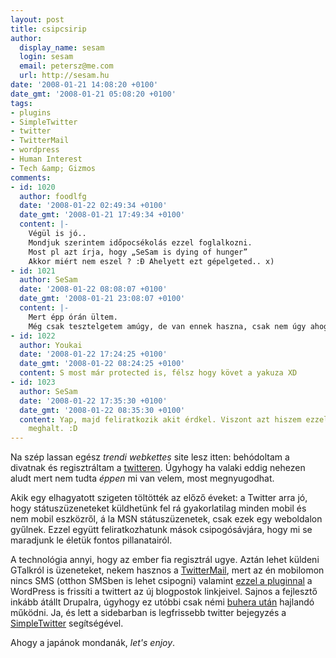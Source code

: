 ```yaml
---
layout: post
title: csipcsirip
author:
  display_name: sesam
  login: sesam
  email: petersz@me.com
  url: http://sesam.hu
date: '2008-01-21 14:08:20 +0100'
date_gmt: '2008-01-21 05:08:20 +0100'
tags:
- plugins
- SimpleTwitter
- twitter
- TwitterMail
- wordpress
- Human Interest
- Tech &amp; Gizmos
comments:
- id: 1020
  author: foodlfg
  date: '2008-01-22 02:49:34 +0100'
  date_gmt: '2008-01-21 17:49:34 +0100'
  content: |-
    Végül is jó..
    Mondjuk szerintem időpocsékolás ezzel foglalkozni.
    Most pl azt írja, hogy „SeSam is dying of hunger”
    Akkor miért nem eszel ? :Đ Ahelyett ezt gépelgeted.. x)
- id: 1021
  author: SeSam
  date: '2008-01-22 08:08:07 +0100'
  date_gmt: '2008-01-21 23:08:07 +0100'
  content: |-
    Mert épp órán ültem.
    Még csak tesztelgetem amúgy, de van ennek haszna, csak nem úgy ahogy én használom egyelőre.
- id: 1022
  author: Youkai
  date: '2008-01-22 17:24:25 +0100'
  date_gmt: '2008-01-22 08:24:25 +0100'
  content: S most már protected is, félsz hogy követ a yakuza XD
- id: 1023
  author: SeSam
  date: '2008-01-22 17:35:30 +0100'
  date_gmt: '2008-01-22 08:35:30 +0100'
  content: Yap, majd feliratkozik akit érdkel. Viszont azt hiszem ezzel a sidebar
    meghalt. :D
---
```


Na szép lassan egész _trendi webkettes_ site lesz itten: behódoltam a divatnak és regisztráltam a [twitteren](http://twitter.com/sesam). Úgyhogy ha valaki eddig nehezen aludt mert nem tudta _éppen_ mi van velem, most megnyugodhat.

Akik egy elhagyatott szigeten töltötték az előző éveket: a Twitter arra jó, hogy státuszüzeneteket küldhetünk fel rá gyakorlatilag minden mobil és nem mobil eszközről, á la MSN státuszüzenetek, csak ezek egy weboldalon gyűlnek. Ezzel együtt feliratkozhatunk mások csipogósávjára, hogy mi se maradjunk le életük fontos pillanatairól.

A technológia annyi, hogy az ember fia regisztrál ugye. Aztán lehet küldeni GTalkról is üzeneteket, nekem hasznos a [TwitterMail](http://twittermail.com/index.php), mert az én mobilomon nincs SMS (otthon SMSben is lehet csipogni) valamint [ezzel a pluginnal](http://blog.victoriac.net/blog/twitter-updater) a WordPress is frissíti a twittert az új blogpostok linkjeivel. Sajnos a fejlesztő inkább átállt Drupalra, úgyhogy ez utóbbi csak némi [buhera után](http://james.cridland.net/code/twitterupdate.html) hajlandó működni. Ja, és lett a sidebarban is legfrissebb twitter bejegyzés a [SimpleTwitter](http://www.sleepydisco.co.uk/plugins/simpletwitter) segítségével.

Ahogy a japánok mondanák, _let's enjoy_.
